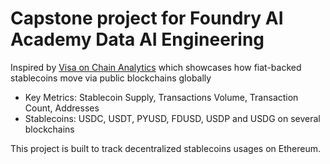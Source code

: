 # Capstone project for Foundry AI Academy Data AI Engineering
Inspired by [Visa on Chain Analytics](https://visaonchainanalytics.com/) which showcases how fiat-backed stablecoins move via public blockchains globally
- Key Metrics: Stablecoin Supply, Transactions Volume, Transaction Count, Addresses
- Stablecoins: USDC, USDT, PYUSD, FDUSD, USDP and USDG on several blockchains

This project is built to track decentralized stablecoins usages on Ethereum.